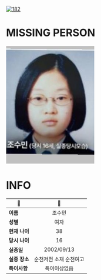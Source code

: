 [![182](https://img.shields.io/badge/%EC%8B%A4%EC%A2%85%EC%8B%A0%EA%B3%A0%EB%8A%94%20%EA%B5%AD%EB%B2%88%EC%97%86%EC%9D%B4-182-blue)](http://safe182.go.kr/index.do)

# MISSING PERSON

<img src="./missing_person.jpg">

# INFO

|🔑|💎|
|--|:--:|
|**이름**|조수민|
|**성별**|여자|
|**현재 나이**|38|
|**당시 나이**|16|
|**실종일**|2002/09/13|
|**실종 장소**|순천저전 소재 순천여고|
|**특이사항**|특이이상없음|
